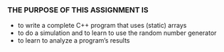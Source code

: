 ### THE PURPOSE OF THIS ASSIGNMENT IS
 - to write a complete C++ program that uses (static) arrays
 - to do a simulation and to learn to use the random number generator
 - to learn to analyze a program’s results
